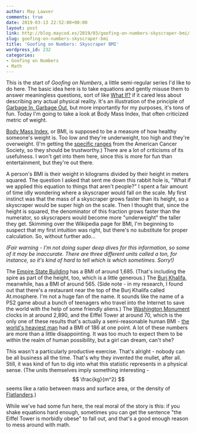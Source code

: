 ```yaml
---
author: May Lawver
comments: true
date: 2019-03-13 22:52:00+00:00
layout: post
link: http://blog.maycod.es/2019/03/goofing-on-numbers-skyscraper-bmi/
slug: goofing-on-numbers-skyscraper-bmi
title: 'Goofing on Numbers: Skyscraper BMI'
wordpress_id: 232
categories:
- Goofing on Numbers
- Math
---
```





This is the start of _Goofing on Numbers_, a little semi-regular series I'd like to do here. The basic idea here is to take equations and gently misuse them to answer meaningless questions, sort of like [What If?](https://what-if.xkcd.com/) if it cared less about describing any actual physical reality. It's an illustration of the principle of [Garbage In, Garbage Out](https://en.wikipedia.org/wiki/Garbage_in,_garbage_out), but more importantly for my purposes, it's tons of fun. Today I'm going to take a look at Body Mass Index, that often criticized metric of weight.





<!-- more -->





[Body Mass Index](https://en.wikipedia.org/wiki/Body_mass_index), or BMI, is supposed to be a measure of how healthy someone's weight is. Too low and they're underweight, too high and they're overweight. (I'm getting the [specific ranges](https://www.cancer.org/cancer/cancer-causes/diet-physical-activity/body-weight-and-cancer-risk/adult-bmi.html) from the American Cancer Society, so they should be trustworthy.) There are a lot of criticisms of its usefulness. I won't get into them here, since this is more for fun than entertainment, but they're out there.







A person's BMI is their weight in kilograms divided by their height in meters squared. The question I asked that sent me down this rabbit hole is, "What if we applied this equation to things that aren't people?" I spent a fair amount of time idly wondering where a skyscraper would fall on the scale. My first instinct was that the mass of a skyscraper grows faster than its height, so a skyscraper would be super high on the scale. Then I thought that, since the height is squared, the denominator of this fraction grows faster than the numerator, so skyscrapers would become more "underweight" the taller they get. Skimming over the Wikipedia page for BMI, I'm beginning to suspect that my first intuition was right, but there's no substitute for proper calculation. So, without further ado...







_(Fair warning - I'm not doing super deep dives for this information, so some of it may be inaccurate. There are three different units called a ton, for instance, so it's kind of hard to tell which is which sometimes. Sorry!)_







The [Empire State Building](https://en.wikipedia.org/wiki/Empire_State_Building) has a BMI of around 1,685. (That's including the spire as part of the height, too, which is a little generous.) The [Burj Khalifa](https://en.wikipedia.org/wiki/Burj_Khalifa), meanwhile, has a BMI of around 565. (Side note - in my research, I found out that there's a restaurant near the top of the Burj Khalifa called At.mosphere. I'm not a huge fan of the name. It sounds like the name of a PS2 game about a bunch of teenagers who travel into the Internet to save the world with the help of some friendly aliens.) The [Washington Monument](https://en.wikipedia.org/wiki/Washington_Monument) clocks in at around 2,890, and the Eiffel Tower at around 70, which is the only one of these results that's actually a semi-reasonable human BMI - [the world's heaviest man](http://www.guinnessworldrecords.com/world-records/heaviest-man) had a BMI of 186 at one point. A lot of these numbers are more than a little disappointing. It was too much to expect them to be within the realm of human possibility, but a girl can dream, can't she?







This wasn't a particularly productive exercise. That's alright - nobody can be all business all the time. That's why they invented the mullet, after all. Still, it was kind of fun to dig into what this statistic represents in a physical sense. (The units themselves imply something interesting - $$ \frac{kg}{m^2} $$ seems like a ratio between mass and surface area, or the density of [Flatlanders](https://en.wikipedia.org/wiki/Flatland).)







While we've had some fun here, the real moral of the story is this: if you shake equations hard enough, sometimes you can get the sentence "the Eiffel Tower is morbidly obese" to fall out, and that's a good enough reason to mess around with math.
